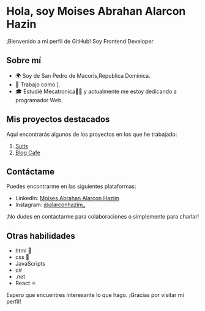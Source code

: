 # Hola, soy Moises Abrahan Alarcon Hazin

¡Bienvenido a mi perfil de GitHub! Soy Frontend Developer

## Sobre mí

- 🌍 Soy de San Pedro de Macoris,Republica Dominica.
- 💼 Trabajo como ].
- 🎓 Estudié Mecatronica🤖🦾 y actualmente me estoy dedicando a programador Web.

## Mis proyectos destacados

Aquí encontrarás algunos de los proyectos en los que he trabajado:

1. [Suits](https://my-frontedstore.netlify.app/) 
2. [Blog Cafe](https://roaring-youtiao-af4457.netlify.app/) 

## Contáctame

Puedes encontrarme en las siguientes plataformas:

- LinkedIn: [Moises Abrahan Alarcon Hazim](https://www.linkedin.com/in/moises-abrahan-alarcon-hazim-6b614a217/)
- Instagram: [@alarconhazim_](https://www.instagram.com/alarconhazim_/)

¡No dudes en contactarme para colaboraciones o simplemente para charlar!

## Otras habilidades

- html 🧡
- css 🎨
- JavaScripts
- c#
- .net
- React ⚛️


Espero que encuentres interesante lo que hago. ¡Gracias por visitar mi perfil!
